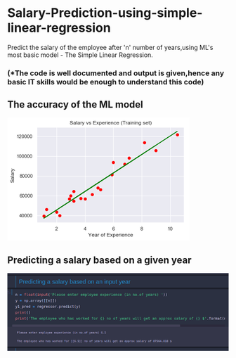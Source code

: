 # Salary-Prediction-using-simple-linear-regression
Predict the salary of the employee after 'n' number of years,using ML's most basic model - The Simple Linear Regression.
### (*The code is well documented and output is given,hence any basic IT skills would be enough to understand this code)



## The accuracy of the  ML model

![ML model](Simple%20Linear%20Reg.png)

## Predicting a salary based on a given year

![Prediction](Screenshot%20from%202019-09-15%2009-39-56.png)


